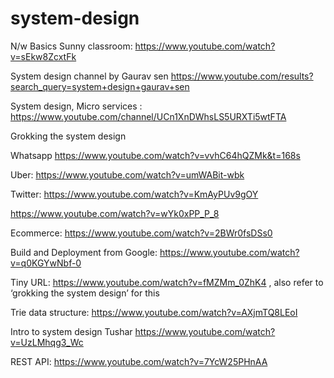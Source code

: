 # system-design

N/w Basics Sunny classroom: https://www.youtube.com/watch?v=sEkw8ZcxtFk  

System design channel  by Gaurav sen https://www.youtube.com/results?search_query=system+design+gaurav+sen

System design, Micro services : https://www.youtube.com/channel/UCn1XnDWhsLS5URXTi5wtFTA

Grokking the system design

Whatsapp https://www.youtube.com/watch?v=vvhC64hQZMk&t=168s

Uber: https://www.youtube.com/watch?v=umWABit-wbk

Twitter: https://www.youtube.com/watch?v=KmAyPUv9gOY

https://www.youtube.com/watch?v=wYk0xPP_P_8

Ecommerce: https://www.youtube.com/watch?v=2BWr0fsDSs0

Build and Deployment from Google: https://www.youtube.com/watch?v=q0KGYwNbf-0

Tiny URL: https://www.youtube.com/watch?v=fMZMm_0ZhK4 , also refer to ‘grokking the system design’ for this

Trie data structure: https://www.youtube.com/watch?v=AXjmTQ8LEoI

Intro to system design Tushar https://www.youtube.com/watch?v=UzLMhqg3_Wc 

REST API: https://www.youtube.com/watch?v=7YcW25PHnAA
